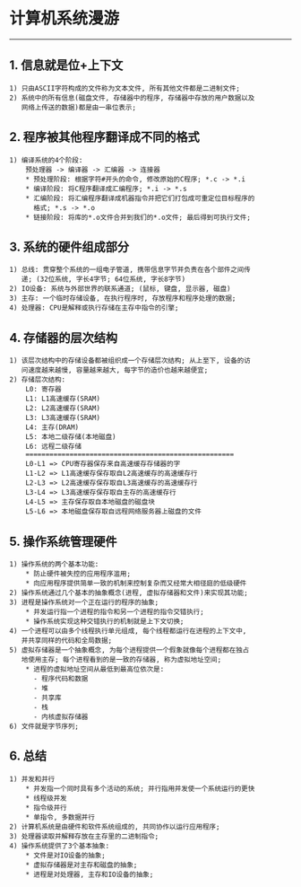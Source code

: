 # **计算机系统漫游**
***



## **1. 信息就是位+上下文**
    1) 只由ASCII字符构成的文件称为文本文件, 所有其他文件都是二进制文件;
    2) 系统中的所有信息(磁盘文件, 存储器中的程序, 存储器中存放的用户数据以及
       网络上传送的数据)都是由一串位表示;


## **2. 程序被其他程序翻译成不同的格式**
    1) 编译系统的4个阶段:
        预处理器 -> 编译器 -> 汇编器 -> 连接器
        * 预处理阶段: 根据字符#开头的命令, 修改原始的C程序; *.c -> *.i
        * 编译阶段: 将C程序翻译成汇编程序; *.i -> *.s
        * 汇编阶段: 将汇编程序翻译成机器指令并把它们打包成可重定位目标程序的
          格式; *.s -> *.o
        * 链接阶段: 将库的*.o文件合并到我们的*.o文件; 最后得到可执行文件;


## **3. 系统的硬件组成部分**
    1) 总线: 贯穿整个系统的一组电子管道, 携带信息字节并负责在各个部件之间传
       递; (32位系统, 字长4字节; 64位系统, 字长8字节)
    2) IO设备: 系统与外部世界的联系通道; (鼠标, 键盘, 显示器, 磁盘)
    3) 主存: 一个临时存储设备, 在执行程序时, 存放程序和程序处理的数据;
    4) 处理器: CPU是解释或执行存储在主存中指令的引擎;


## **4. 存储器的层次结构**
    1) 该层次结构中的存储设备都被组织成一个存储层次结构; 从上至下, 设备的访
       问速度越来越慢, 容量越来越大, 每字节的造价也越来越便宜;
    2) 存储层次结构:
        L0: 寄存器
        L1: L1高速缓存(SRAM)
        L2: L2高速缓存(SRAM)
        L3: L3高速缓存(SRAM)
        L4: 主存(DRAM)
        L5: 本地二级存储(本地磁盘)
        L6: 远程二级存储
        ====================================================
        L0-L1 => CPU寄存器保存来自高速缓存存储器的字
        L1-L2 => L1高速缓存保存取自L2高速缓存的高速缓存行
        L2-L3 => L2高速缓存保存取自L3高速缓存的高速缓存行
        L3-L4 => L3高速缓存保存取自主存的高速缓存行
        L4-L5 => 主存保存取自本地磁盘的磁盘块
        L5-L6 => 本地磁盘保存取自远程网络服务器上磁盘的文件


## **5. 操作系统管理硬件**
    1) 操作系统的两个基本功能:
        * 防止硬件被失控的应用程序滥用;
        * 向应用程序提供简单一致的机制来控制复杂而又经常大相径庭的低级硬件
    2) 操作系统通过几个基本的抽象概念(进程, 虚拟存储器和文件)来实现其功能;
    3) 进程是操作系统对一个正在运行的程序的抽象;
        * 并发运行指一个进程的指令和另一个进程的指令交错执行;
        * 操作系统实现这种交错执行的机制就是上下文切换;
    4) 一个进程可以由多个线程执行单元组成, 每个线程都运行在进程的上下文中, 
       并共享同样的代码和全局数据;
    5) 虚拟存储器是一个抽象概念, 为每个进程提供一个假象就像每个进程都在独占
       地使用主存; 每个进程看到的是一致的存储器, 称为虚拟地址空间;
        * 进程的虚拟地址空间从最低到最高位依次是:
          - 程序代码和数据
          - 堆
          - 共享库
          - 栈
          - 内核虚拟存储器
    6) 文件就是字节序列;


## **6. 总结**
    1) 并发和并行
        * 并发指一个同时具有多个活动的系统; 并行指用并发使一个系统运行的更快
        * 线程级并发
        * 指令级并行
        * 单指令, 多数据并行
    2) 计算机系统是由硬件和软件系统组成的, 共同协作以运行应用程序;
    3) 处理器读取并解释存放在主存里的二进制指令;
    4) 操作系统提供了3个基本抽象:
        * 文件是对IO设备的抽象;
        * 虚拟存储器是对主存和磁盘的抽象;
        * 进程是对处理器, 主存和IO设备的抽象;
